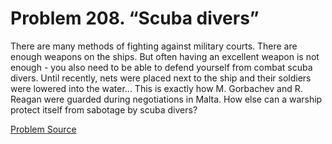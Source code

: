 # Problem 208. “Scuba divers”

There are many methods of fighting against military courts. There are enough weapons on the ships. But often having an excellent weapon is not enough - you also need to be able to defend yourself from combat scuba divers. Until recently, nets were placed next to the ship and their soldiers were lowered into the water... This is exactly how M. Gorbachev and R. Reagan were guarded during negotiations in Malta. How else can a warship protect itself from sabotage by scuba divers?

[Problem Source](https://www.trizland.ru/tasks/1291/)